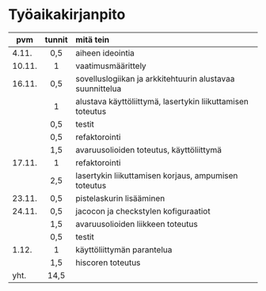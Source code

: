 # Työaikakirjanpito

| pvm   | tunnit | mitä tein |
| --- | :---: | :--- |
| 4.11. | 0,5 | aiheen ideointia
| 10.11.| 1   | vaatimusmäärittely
| 16.11.| 0,5 | sovelluslogiikan ja arkkitehtuurin alustavaa suunnittelua
|       | 1   | alustava käyttöliittymä, lasertykin liikuttamisen toteutus
|       | 0,5 | testit
|       | 0,5 | refaktorointi
|       | 1,5 | avaruusolioiden toteutus, käyttöliittymä
| 17.11.| 1   | refaktorointi
|       | 2,5 | lasertykin liikuttamisen korjaus, ampumisen toteutus
| 23.11.| 0,5 | pistelaskurin lisääminen
| 24.11.| 0,5 | jacocon ja checkstylen kofiguraatiot
|       | 1,5 | avaruusolioiden liikkeen toteutus
|       | 0,5 | testit
| 1.12. | 1   | käyttöliittymän parantelua
|       | 1,5 | hiscoren toteutus
| yht.  | 14,5  |  |
